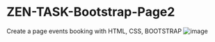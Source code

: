 # ZEN-TASK-Bootstrap-Page2
Create a page events booking with HTML, CSS, BOOTSTRAP
![image](https://github.com/user-attachments/assets/33742efb-2645-4287-b813-ddba217b7cb3)
